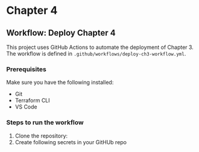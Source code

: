 # Chapter 4

## Workflow: Deploy Chapter 4

This project uses GitHub Actions to automate the deployment of Chapter 3. The workflow is defined in `.github/workflows/deploy-ch3-workflow.yml`.

### Prerequisites

Make sure you have the following installed:
- Git
- Terraform CLI
- VS Code

### Steps to run the workflow

1. Clone the repository:
2. Create following secrets in your GitHUb repo

